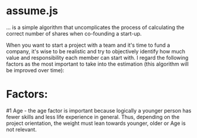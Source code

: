 # assume.js

... is a simple algorithm that uncomplicates the process of calculating the correct number of shares when co-founding a start-up.

When you want to start a project with a team and it's time to fund a company, it's wise to be realistic and try to objectively identify how much value and responsibility each member can start with. I regard the following factors as the most important to take into the estimation (this algorithm will be improved over time):


# Factors:

#1 Age - the age factor is important because logically a younger person has fewer skills and less life experience in general. Thus, depending on the project orientation, the weight must lean towards younger, older or Age is not relevant.